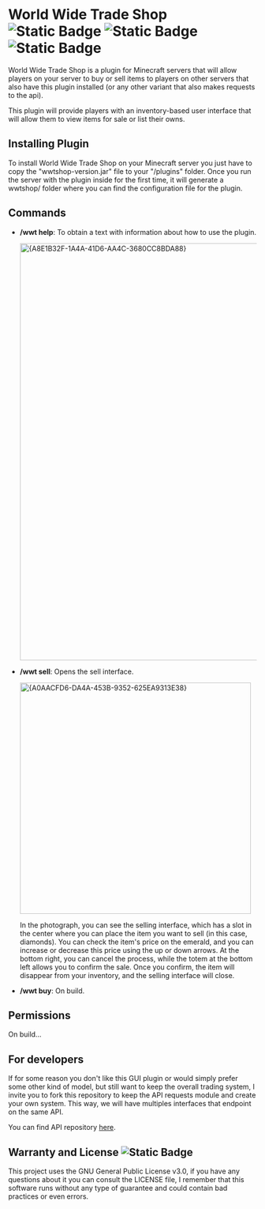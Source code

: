 # World Wide Trade Shop ![Static Badge](https://img.shields.io/badge/Minecraft-%20v1.21.1-green) ![Static Badge](https://img.shields.io/badge/Plugin-blue) ![Static Badge](https://img.shields.io/badge/Easy%20to%20use-red) 

World Wide Trade Shop is a plugin for Minecraft servers that will allow players on your server to buy or sell items to players on other servers that also have this plugin installed (or any other variant that also makes requests to the api).

This plugin will provide players with an inventory-based user interface that will allow them to view items for sale or list their owns.

## Installing Plugin

To install World Wide Trade Shop on your Minecraft server you just have to copy the "wwtshop-version.jar" file to your "/plugins" folder. Once you run the server with the plugin inside for the first time, it will generate a wwtshop/ folder where you can find the configuration file for the plugin.

## Commands
- **/wwt help**: To obtain a text with information about how to use the plugin.
 
  <img width="844" alt="{A8E1B32F-1A4A-41D6-AA4C-3680CC8BDA88}" src="https://github.com/user-attachments/assets/d7df53f9-5b21-4685-911f-a77003656602">

- **/wwt sell**: Opens the sell interface.

  <img width="468" alt="{A0AACFD6-DA4A-453B-9352-625EA9313E38}" src="https://github.com/user-attachments/assets/4071e061-7671-4dc2-8b66-f2cf8d449c99">

    In the photograph, you can see the selling interface, which has a slot in the center where you can place the item you want to sell (in this case, diamonds). You can check the item's price on the emerald, and you can increase or decrease this price using the up or down arrows. At the bottom right, you can cancel the process, while the totem at the bottom         left allows you to confirm the sale. Once you confirm, the item will disappear from your inventory, and the selling interface will close.

- **/wwt buy**: On build.

## Permissions
On build...

## For developers
If for some reason you don't like this GUI plugin or would simply prefer some other kind of model, but still want to keep the overall trading system, I invite you to fork this repository to keep the API requests module and create your own system. This way, we will have multiples interfaces that endpoint on the same API.

You can find API repository [here](https://github.com/RedRiotTank/wwtapi).

## Warranty and License ![Static Badge](https://img.shields.io/badge/License-GNU%20v3.0-green)

This project uses the GNU General Public License v3.0, if you have any questions about it you can consult the LICENSE file, I remember that this software runs without any type of guarantee and could contain bad practices or even errors.
